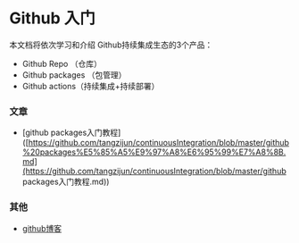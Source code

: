 # Github 入门


本文档将依次学习和介绍 Github持续集成生态的3个产品：

- Github Repo （仓库）
- Github packages （包管理）
- Github actions（持续集成+持续部署）



### 文章

- [github packages入门教程]([https://github.com/tangzijun/continuousIntegration/blob/master/github%20packages%E5%85%A5%E9%97%A8%E6%95%99%E7%A8%8B.md](https://github.com/tangzijun/continuousIntegration/blob/master/github packages入门教程.md))



### 其他

- [github博客](https://github.blog/)

